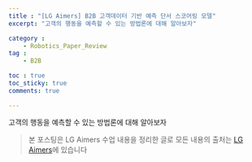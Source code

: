```yaml
---
title : "[LG Aimers] B2B 고객데이터 기반 예측 단서 스코어링 모델"
excerpt: "고객의 행동을 예측할 수 있는 방법론에 대해 알아보자"

category :
    - Robotics_Paper_Review
tag :
    - B2B

toc : true
toc_sticky: true
comments: true

---
```


고객의 행동을 예측할 수 있는 방법론에 대해 알아보자

> 본 포스팅은 LG Aimers 수업 내용을 정리한 글로 모든 내용의 출처는 [LG Aimers](https://www.lgaimers.ai)에 있습니다
